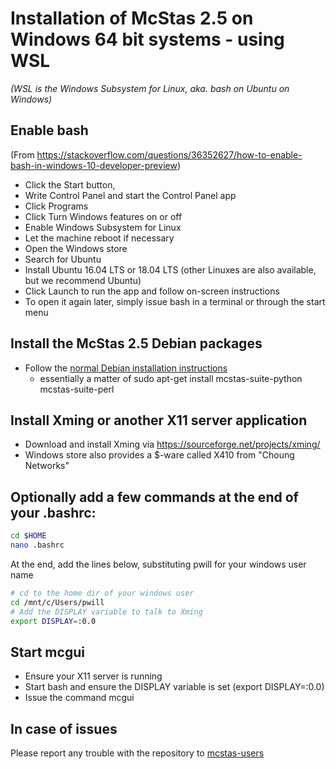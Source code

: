 # Installation of McStas 2.5 on Windows 64 bit systems - using WSL
*(WSL is the Windows Subsystem for Linux, aka. bash on Ubuntu on Windows)*


## Enable bash
(From https://stackoverflow.com/questions/36352627/how-to-enable-bash-in-windows-10-developer-preview)
* Click the Start button,
* Write Control Panel and start the Control Panel app
* Click Programs
* Click Turn Windows features on or off
* Enable Windows Subsystem for Linux
* Let the machine reboot if necessary
* Open the Windows store
* Search for Ubuntu
* Install Ubuntu 16.04 LTS or 18.04 LTS (other Linuxes are also
available, but we recommend Ubuntu)
* Click Launch to run the app and follow on-screen instructions
* To open it again later, simply issue bash in a terminal or through
the start menu

## Install the McStas 2.5 Debian packages
* Follow the
  [normal Debian installation instructions](../../Linux/debian/README.md)
  - essentially a matter of sudo apt-get install mcstas-suite-python mcstas-suite-perl

##  Install Xming or another X11 server application
* Download and install Xming via https://sourceforge.net/projects/xming/
* Windows store also provides a $-ware called X410 from "Choung Networks"

## Optionally add a few commands at the end of your .bashrc:
```bash
cd $HOME
nano .bashrc
```
At the end, add the lines below, substituting pwill for  your windows
user name
```bash
# cd to the home dir of your windows user
cd /mnt/c/Users/pwill
# Add the DISPLAY variable to talk to Xming
export DISPLAY=:0.0
```

## Start mcgui
* Ensure your X11 server is running
* Start bash and ensure the DISPLAY variable is set (export
DISPLAY=:0.0)
* Issue the command mcgui


## In case of issues
Please report any trouble with the repository to [mcstas-users](mailto:mcstas-users@mcstas.org)

